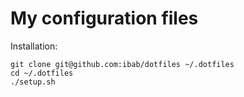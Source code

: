 # My configuration files

Installation:
```
git clone git@github.com:ibab/dotfiles ~/.dotfiles
cd ~/.dotfiles
./setup.sh
```
